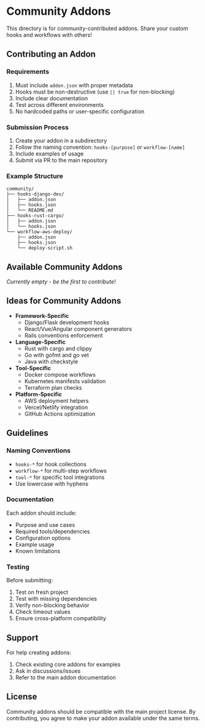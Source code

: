 # Community Addons

This directory is for community-contributed addons. Share your custom hooks and
workflows with others!

## Contributing an Addon

### Requirements

1. Must include `addon.json` with proper metadata
2. Hooks must be non-destructive (use `|| true` for non-blocking)
3. Include clear documentation
4. Test across different environments
5. No hardcoded paths or user-specific configuration

### Submission Process

1. Create your addon in a subdirectory
2. Follow the naming convention: `hooks-[purpose]` or `workflow-[name]`
3. Include examples of usage
4. Submit via PR to the main repository

### Example Structure

```
community/
├── hooks-django-dev/
│   ├── addon.json
│   ├── hooks.json
│   └── README.md
├── hooks-rust-cargo/
│   ├── addon.json
│   └── hooks.json
└── workflow-aws-deploy/
    ├── addon.json
    ├── hooks.json
    └── deploy-script.sh
```

## Available Community Addons

_Currently empty - be the first to contribute!_

## Ideas for Community Addons

- **Framework-Specific**
  - Django/Flask development hooks
  - React/Vue/Angular component generators
  - Rails conventions enforcement
- **Language-Specific**
  - Rust with cargo and clippy
  - Go with gofmt and go vet
  - Java with checkstyle
- **Tool-Specific**
  - Docker compose workflows
  - Kubernetes manifests validation
  - Terraform plan checks
- **Platform-Specific**
  - AWS deployment helpers
  - Vercel/Netlify integration
  - GitHub Actions optimization

## Guidelines

### Naming Conventions

- `hooks-*` for hook collections
- `workflow-*` for multi-step workflows
- `tool-*` for specific tool integrations
- Use lowercase with hyphens

### Documentation

Each addon should include:

- Purpose and use cases
- Required tools/dependencies
- Configuration options
- Example usage
- Known limitations

### Testing

Before submitting:

1. Test on fresh project
2. Test with missing dependencies
3. Verify non-blocking behavior
4. Check timeout values
5. Ensure cross-platform compatibility

## Support

For help creating addons:

1. Check existing core addons for examples
2. Ask in discussions/issues
3. Refer to the main addon documentation

## License

Community addons should be compatible with the main project license. By
contributing, you agree to make your addon available under the same terms.

